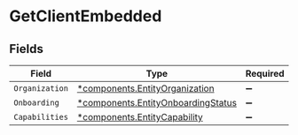# GetClientEmbedded


## Fields

| Field                                                                                   | Type                                                                                    | Required                                                                                | Description                                                                             |
| --------------------------------------------------------------------------------------- | --------------------------------------------------------------------------------------- | --------------------------------------------------------------------------------------- | --------------------------------------------------------------------------------------- |
| `Organization`                                                                          | [*components.EntityOrganization](../../models/components/entityorganization.md)         | :heavy_minus_sign:                                                                      | N/A                                                                                     |
| `Onboarding`                                                                            | [*components.EntityOnboardingStatus](../../models/components/entityonboardingstatus.md) | :heavy_minus_sign:                                                                      | N/A                                                                                     |
| `Capabilities`                                                                          | [*components.EntityCapability](../../models/components/entitycapability.md)             | :heavy_minus_sign:                                                                      | N/A                                                                                     |
